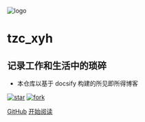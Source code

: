 ![logo](_media/logo.png)

# tzc_xyh

## 记录工作和生活中的琐碎

- 本仓库以基于 docsify 构建的所见即所得博客

[![star](https://gitee.com/tzc_xyh/tzc_xyh/badge/star.svg?theme=dark)](https://gitee.com/tzc_xyh/tzc_xyh)
[![fork](https://gitee.com/tzc_xyh/tzc_xyh/badge/fork.svg?theme=dark)](https://gitee.com/tzc_xyh/tzc_xyh)

[GitHub](<https://github.com/tzc_xyh/tzc_xyh>)
[开始阅读](README.md)